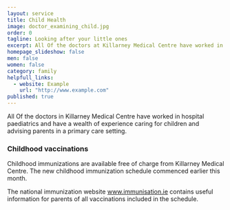 ```yaml
---
layout: service
title: Child Health
image: doctor_examining_child.jpg
order: 0
tagline: Looking after your little ones
excerpt: All Of the doctors at Killarney Medical Centre have worked in hospital paediatrics and have a wealth of experience caring for children and advising parents in a primary care setting.
homepage_slideshow: false
men: false
women: false
category: family
helpfull_links: 
  - website: Example
    url: "http://www.example.com"
published: true
---
```



All Of the doctors in Killarney Medical Centre have worked in hospital paediatrics and have a wealth of experience caring for children and advising parents in a primary care setting.

### Childhood vaccinations

Childhood immunizations are available free of charge from Killarney Medical Centre. The new childhood immunization schedule commenced earlier this month.

The national immunization website www.immunisation.ie contains useful information for parents of all vaccinations included in the schedule.
